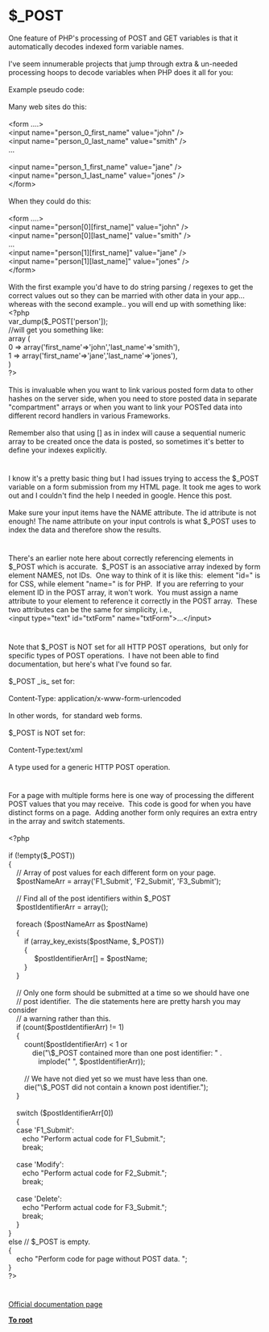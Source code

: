 # $_POST




<div class="phpcode"><span class="html">
One feature of PHP&apos;s processing of POST and GET variables is that it automatically decodes indexed form variable names.<br><br>I&apos;ve seem innumerable projects that jump through extra &amp; un-needed processing hoops to decode variables when PHP does it all for you:<br><br>Example pseudo code:<br><br>Many web sites do this:<br><br>&lt;form ....&gt;<br>&lt;input name=&quot;person_0_first_name&quot; value=&quot;john&quot; /&gt;<br>&lt;input name=&quot;person_0_last_name&quot; value=&quot;smith&quot; /&gt;<br>...<br><br>&lt;input name=&quot;person_1_first_name&quot; value=&quot;jane&quot; /&gt;<br>&lt;input name=&quot;person_1_last_name&quot; value=&quot;jones&quot; /&gt;<br>&lt;/form&gt;<br><br>When they could do this:<br><br>&lt;form ....&gt;<br>&lt;input name=&quot;person[0][first_name]&quot; value=&quot;john&quot; /&gt;<br>&lt;input name=&quot;person[0][last_name]&quot; value=&quot;smith&quot; /&gt;<br>...<br>&lt;input name=&quot;person[1][first_name]&quot; value=&quot;jane&quot; /&gt;<br>&lt;input name=&quot;person[1][last_name]&quot; value=&quot;jones&quot; /&gt;<br>&lt;/form&gt;<br><br>With the first example you&apos;d have to do string parsing / regexes to get the correct values out so they can be married with other data in your app... whereas with the second example.. you will end up with something like:<br><span class="default">&lt;?php<br>var_dump</span><span class="keyword">(</span><span class="default">$_POST</span><span class="keyword">[</span><span class="string">&apos;person&apos;</span><span class="keyword">]);<br></span><span class="comment">//will get you something like:<br></span><span class="keyword">array (<br></span><span class="default">0 </span><span class="keyword">=&gt; array(</span><span class="string">&apos;first_name&apos;</span><span class="keyword">=&gt;</span><span class="string">&apos;john&apos;</span><span class="keyword">,</span><span class="string">&apos;last_name&apos;</span><span class="keyword">=&gt;</span><span class="string">&apos;smith&apos;</span><span class="keyword">),<br></span><span class="default">1 </span><span class="keyword">=&gt; array(</span><span class="string">&apos;first_name&apos;</span><span class="keyword">=&gt;</span><span class="string">&apos;jane&apos;</span><span class="keyword">,</span><span class="string">&apos;last_name&apos;</span><span class="keyword">=&gt;</span><span class="string">&apos;jones&apos;</span><span class="keyword">),<br>)<br></span><span class="default">?&gt;<br></span><br>This is invaluable when you want to link various posted form data to other hashes on the server side, when you need to store posted data in separate &quot;compartment&quot; arrays or when you want to link your POSTed data into different record handlers in various Frameworks.<br><br>Remember also that using [] as in index will cause a sequential numeric array to be created once the data is posted, so sometimes it&apos;s better to define your indexes explicitly.</span>
</div>
  

#


<div class="phpcode"><span class="html">
I know it&apos;s a pretty basic thing but I had issues trying to access the $_POST variable on a form submission from my HTML page. It took me ages to work out and I couldn&apos;t find the help I needed in google. Hence this post.<br><br>Make sure your input items have the NAME attribute. The id attribute is not enough! The name attribute on your input controls is what $_POST uses to index the data and therefore show the results.</span>
</div>
  

#


<div class="phpcode"><span class="html">
There&apos;s an earlier note here about correctly referencing elements in $_POST which is accurate.&#xA0; $_POST is an associative array indexed by form element NAMES, not IDs.&#xA0; One way to think of it is like this:&#xA0; element &quot;id=&quot; is for CSS, while element &quot;name=&quot; is for PHP.&#xA0; If you are referring to your element ID in the POST array, it won&apos;t work.&#xA0; You must assign a name attribute to your element to reference it correctly in the POST array.&#xA0; These two attributes can be the same for simplicity, i.e., <br>&lt;input type=&quot;text&quot; id=&quot;txtForm&quot; name=&quot;txtForm&quot;&gt;...&lt;/input&gt;</span>
</div>
  

#


<div class="phpcode"><span class="html">
Note that $_POST is NOT set for all HTTP POST operations,&#xA0; but only for specific types of POST operations.&#xA0; I have not been able to find documentation, but here&apos;s what I&apos;ve found so far.<br><br>$_POST _is_ set for:<br><br>Content-Type: application/x-www-form-urlencoded<br><br>In other words,&#xA0; for standard web forms.<br><br>$_POST is NOT set for:<br><br>Content-Type:text/xml<br><br>A type used for a generic HTTP POST operation.</span>
</div>
  

#


<div class="phpcode"><span class="html">
For a page with multiple forms here is one way of processing the different POST values that you may receive.&#xA0; This code is good for when you have distinct forms on a page.&#xA0; Adding another form only requires an extra entry in the array and switch statements. <br><br><span class="default">&lt;?php<br><br> </span><span class="keyword">if (!empty(</span><span class="default">$_POST</span><span class="keyword">))<br> {<br>&#xA0; &#xA0; </span><span class="comment">// Array of post values for each different form on your page.<br>&#xA0; &#xA0; </span><span class="default">$postNameArr </span><span class="keyword">= array(</span><span class="string">&apos;F1_Submit&apos;</span><span class="keyword">, </span><span class="string">&apos;F2_Submit&apos;</span><span class="keyword">, </span><span class="string">&apos;F3_Submit&apos;</span><span class="keyword">);&#xA0; &#xA0; &#xA0; &#xA0; <br><br>&#xA0; &#xA0; </span><span class="comment">// Find all of the post identifiers within $_POST<br>&#xA0; &#xA0; </span><span class="default">$postIdentifierArr </span><span class="keyword">= array();<br>&#xA0; &#xA0; &#xA0; &#xA0; <br>&#xA0; &#xA0; foreach (</span><span class="default">$postNameArr </span><span class="keyword">as </span><span class="default">$postName</span><span class="keyword">)<br>&#xA0; &#xA0; {<br>&#xA0; &#xA0; &#xA0; &#xA0; if (</span><span class="default">array_key_exists</span><span class="keyword">(</span><span class="default">$postName</span><span class="keyword">, </span><span class="default">$_POST</span><span class="keyword">))<br>&#xA0; &#xA0; &#xA0; &#xA0; {<br>&#xA0; &#xA0; &#xA0; &#xA0; &#xA0; &#xA0;&#xA0; </span><span class="default">$postIdentifierArr</span><span class="keyword">[] = </span><span class="default">$postName</span><span class="keyword">;<br>&#xA0; &#xA0; &#xA0; &#xA0; }<br>&#xA0; &#xA0; }<br><br>&#xA0; &#xA0; </span><span class="comment">// Only one form should be submitted at a time so we should have one<br>&#xA0; &#xA0; // post identifier.&#xA0; The die statements here are pretty harsh you may consider<br>&#xA0; &#xA0; // a warning rather than this. <br>&#xA0; &#xA0; </span><span class="keyword">if (</span><span class="default">count</span><span class="keyword">(</span><span class="default">$postIdentifierArr</span><span class="keyword">) != </span><span class="default">1</span><span class="keyword">)<br>&#xA0; &#xA0; {<br>&#xA0; &#xA0; &#xA0; &#xA0; </span><span class="default">count</span><span class="keyword">(</span><span class="default">$postIdentifierArr</span><span class="keyword">) &lt; </span><span class="default">1 </span><span class="keyword">or<br>&#xA0; &#xA0; &#xA0; &#xA0; &#xA0; &#xA0; die(</span><span class="string">&quot;\$_POST contained more than one post identifier: &quot; </span><span class="keyword">.<br>&#xA0; &#xA0; &#xA0; &#xA0; &#xA0; &#xA0; &#xA0;&#xA0; </span><span class="default">implode</span><span class="keyword">(</span><span class="string">&quot; &quot;</span><span class="keyword">, </span><span class="default">$postIdentifierArr</span><span class="keyword">));<br><br>&#xA0; &#xA0; &#xA0; &#xA0; </span><span class="comment">// We have not died yet so we must have less than one.<br>&#xA0; &#xA0; &#xA0; &#xA0; </span><span class="keyword">die(</span><span class="string">&quot;\$_POST did not contain a known post identifier.&quot;</span><span class="keyword">);<br>&#xA0; &#xA0; }<br>&#xA0; &#xA0; &#xA0; &#xA0;&#xA0; <br>&#xA0; &#xA0; switch (</span><span class="default">$postIdentifierArr</span><span class="keyword">[</span><span class="default">0</span><span class="keyword">])<br>&#xA0; &#xA0; {<br>&#xA0; &#xA0; case </span><span class="string">&apos;F1_Submit&apos;</span><span class="keyword">:<br>&#xA0; &#xA0; &#xA0;&#xA0; echo </span><span class="string">&quot;Perform actual code for F1_Submit.&quot;</span><span class="keyword">;<br>&#xA0; &#xA0; &#xA0;&#xA0; break;<br><br>&#xA0; &#xA0; case </span><span class="string">&apos;Modify&apos;</span><span class="keyword">:<br>&#xA0; &#xA0; &#xA0;&#xA0; echo </span><span class="string">&quot;Perform actual code for F2_Submit.&quot;</span><span class="keyword">;<br>&#xA0; &#xA0; &#xA0;&#xA0; break;<br>&#xA0; &#xA0; &#xA0; &#xA0; &#xA0;&#xA0; <br>&#xA0; &#xA0; case </span><span class="string">&apos;Delete&apos;</span><span class="keyword">:<br>&#xA0; &#xA0; &#xA0;&#xA0; echo </span><span class="string">&quot;Perform actual code for F3_Submit.&quot;</span><span class="keyword">;<br>&#xA0; &#xA0; &#xA0;&#xA0; break;<br>&#xA0; &#xA0; }<br>}<br>else </span><span class="comment">// $_POST is empty.<br></span><span class="keyword">{<br>&#xA0; &#xA0; echo </span><span class="string">&quot;Perform code for page without POST data. &quot;</span><span class="keyword">;<br>}<br></span><span class="default">?&gt;</span>
</span>
</div>
  

#

[Official documentation page](https://www.php.net/manual/en/reserved.variables.post.php)

**[To root](/README.md)**